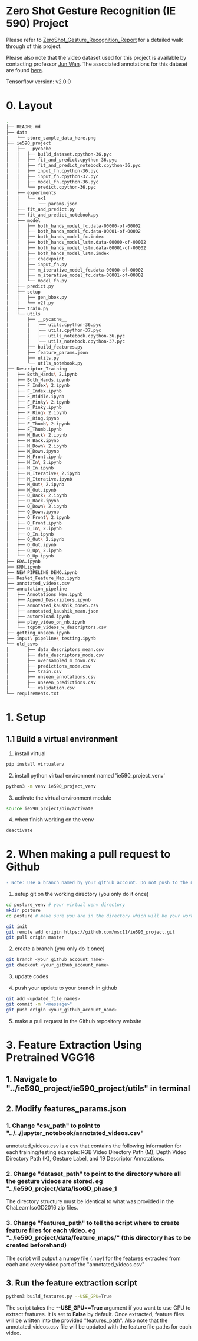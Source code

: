# Zero Shot Gesture Recognition (IE 590) Project

Please refer to [ZeroShot_Gesture_Recognition_Report](https://github.com/kmanchel/ZeroShot_Gesture_Recognition/blob/master/Report_Zero_Shot.pdf) for a detailed walk through of this project.

Please also note that the video dataset used for this project is available by contacting professor [Jun Wan](http://www.cbsr.ia.ac.cn/users/jwan/database/isogd.html). The associated annotations for this dataset are found [here](https://github.com/kmanchel/ZeroShot_Gesture_Recognition/blob/master/annotated_videos.csv).

Tensorflow version: v2.0.0

# 0. Layout

```bash
.
├── README.md
├── data
│   └── store_sample_data_here.png
├── ie590_project
│   ├── __pycache__
│   │   ├── build_dataset.cpython-36.pyc
│   │   ├── fit_and_predict.cpython-36.pyc
│   │   ├── fit_and_predict_notebook.cpython-36.pyc
│   │   ├── input_fn.cpython-36.pyc
│   │   ├── input_fn.cpython-37.pyc
│   │   ├── model_fn.cpython-36.pyc
│   │   └── predict.cpython-36.pyc
│   ├── experiments
│   │   └── ex1
│   │       └── params.json
│   ├── fit_and_predict.py
│   ├── fit_and_predict_notebook.py
│   ├── model
│   │   ├── both_hands_model_fc.data-00000-of-00002
│   │   ├── both_hands_model_fc.data-00001-of-00002
│   │   ├── both_hands_model_fc.index
│   │   ├── both_hands_model_lstm.data-00000-of-00002
│   │   ├── both_hands_model_lstm.data-00001-of-00002
│   │   ├── both_hands_model_lstm.index
│   │   ├── checkpoint
│   │   ├── input_fn.py
│   │   ├── m_iterative_model_fc.data-00000-of-00002
│   │   ├── m_iterative_model_fc.data-00001-of-00002
│   │   └── model_fn.py
│   ├── predict.py
│   ├── setup
│   │   ├── gen_bbox.py
│   │   └── v2f.py
│   ├── train.py
│   └── utils
│       ├── __pycache__
│       │   ├── utils.cpython-36.pyc
│       │   ├── utils.cpython-37.pyc
│       │   ├── utils_notebook.cpython-36.pyc
│       │   └── utils_notebook.cpython-37.pyc
│       ├── build_features.py
│       ├── feature_params.json
│       ├── utils.py
│       └── utils_notebook.py
├── Descriptor_Training
│   ├── Both_Hands\ 2.ipynb
│   ├── Both_Hands.ipynb
│   ├── F_Index\ 2.ipynb
│   ├── F_Index.ipynb
│   ├── F_Middle.ipynb
│   ├── F_Pinky\ 2.ipynb
│   ├── F_Pinky.ipynb
│   ├── F_Ring\ 2.ipynb
│   ├── F_Ring.ipynb
│   ├── F_Thumb\ 2.ipynb
│   ├── F_Thumb.ipynb
│   ├── M_Back\ 2.ipynb
│   ├── M_Back.ipynb
│   ├── M_Down\ 2.ipynb
│   ├── M_Down.ipynb
│   ├── M_Front.ipynb
│   ├── M_In\ 2.ipynb
│   ├── M_In.ipynb
│   ├── M_Iterative\ 2.ipynb
│   ├── M_Iterative.ipynb
│   ├── M_Out\ 2.ipynb
│   ├── M_Out.ipynb
│   ├── O_Back\ 2.ipynb
│   ├── O_Back.ipynb
│   ├── O_Down\ 2.ipynb
│   ├── O_Down.ipynb
│   ├── O_Front\ 2.ipynb
│   ├── O_Front.ipynb
│   ├── O_In\ 2.ipynb
│   ├── O_In.ipynb
│   ├── O_Out\ 2.ipynb
│   ├── O_Out.ipynb
│   ├── O_Up\ 2.ipynb
│   └── O_Up.ipynb
├── EDA.ipynb
├── KNN.ipynb
├── NEW_PIPELINE_DEMO.ipynb
├── ResNet_Feature_Map.ipynb
├── annotated_videos.csv
├── annotation_pipeline
│   ├── Annotations_New.ipynb
│   ├── Append_Descriptors.ipynb
│   ├── annotated_kaushik_done5.csv
│   ├── annotated_kaushik_mean.json
│   ├── autoreload.ipynb
│   ├── play_video_on_nb.ipynb
│   └── top50_videos_w_descriptors.csv
├── getting_unseen.ipynb
├── input\ pipeline\ testing.ipynb
└── old_csvs
│       ├── data_descriptors_mean.csv
│       ├── data_descriptors_mode.csv
│       ├── oversampled_m_down.csv
│       ├── predictions_mode.csv
│       ├── train.csv
│       ├── unseen_annotations.csv
│       ├── unseen_predictions.csv
│       └── validation.csv
└── requirements.txt

```

# 1. Setup

## 1.1 Build a virtual environment

1. install virtual 
```bash
pip install virtualenv
```

2. install python virtual environment named 'ie590_project_venv'
```bash
python3 -m venv ie590_project_venv
```

3. activate the virtual environment module
```bash
source ie590_project/bin/activate
```

4. when finish working on the venv
```bash
deactivate
```


# 2. When making a pull request to Github

```diff
- Note: Use a branch named by your github account. Do not push to the master branch.
```

1. setup git on the working directory (you only do it once)
```bash
cd posture_venv # your virtual venv directory
mkdir posture 
cd posture # make sure you are in the directory which will be your working directory

git init
git remote add origin https://github.com/msc11/ie590_project.git
git pull origin master
```

2. create a branch (you only do it once)
```bash
git branch <your_github_account_name>
git checkout <your_github_account_name>
```

3. update codes

4. push your update to your branch in github

```bash
git add <updated_file_names>
git commit -m "<message>"
git push origin <your_github_account_name>
```

5. make a pull request in the Github repository website

# 3. Feature Extraction Using Pretrained VGG16

## 1. Navigate to "../ie590_project/ie590_project/utils" in terminal
## 2. Modify features_params.json
### 1. Change "csv_path" to point to "../../jupyter_notebook/annotated_videos.csv"
annotated_videos.csv is a csv that contains the following information for each training/testing example: RGB Video Directory Path (M), Depth Video Directory Path (K), Gesture Label, and 19 Descriptor Annotations.
### 2. Change "dataset_path" to point to the directory where all the gesture videos are stored. eg "../ie590_project/data/IsoGD_phase_1
The directory structure must be identical to what was provided in the ChaLearnIsoGD2016 zip files. 
### 3. Change "features_path" to tell the script where to create feature files for each video. eg "../ie590_project/data/feature_maps/" (this directory has to be created beforehand)
The script will output a numpy file (.npy) for the features extracted from each and every video part of the "annotated_videos.csv"
## 3. Run the feature extraction script
```bash
python3 build_features.py --USE_GPU=True
```
The script takes the **--USE_GPU==True** argument if you want to use GPU to extract features. It is set to **False** by default. 
Once extracted, feature files will be written into the provided "features_path". 
Also note that the annotated_videos.csv file will be updated with the feature file paths for each video. 



